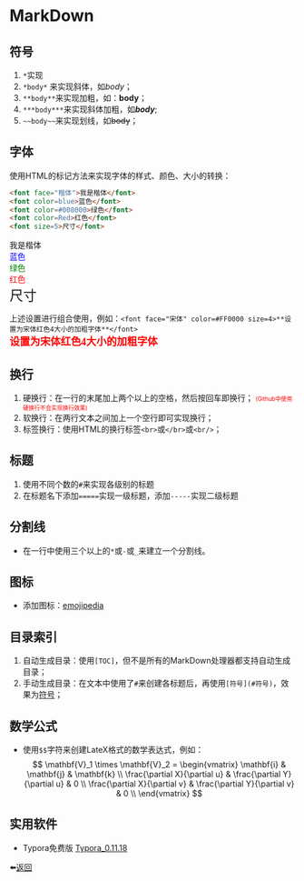 # MarkDown

## 符号
1. `*`实现
2. `*body*` 来实现斜体，如*body*；
3. `**body**`来实现加粗，如：**body**；
4. `***body***`来实现斜体加粗，如***body***;
5. `~~body~~`来实现划线，如~~body~~；

## 字体
使用HTML的标记方法来实现字体的样式、颜色、大小的转换：
```html
<font face="楷体">我是楷体</font>
<font color=blue>蓝色</font>
<font color=#008000>绿色</font>
<font color=Red>红色</font>
<font size=5>尺寸</font>
```
<font face="楷体">我是楷体</font> <br>
<font color=blue>蓝色</font> <br>
<font color=#008000>绿色</font> <br>
<font color=Red>红色</font> <br>
<font size=5>尺寸</font> <br>

上述设置进行组合使用，例如：`<font face="宋体" color=#FF0000 size=4>**设置为宋体红色4大小的加粗字体**</font>` <br>
<font face="宋体" color=#FF0000 size=4>**设置为宋体红色4大小的加粗字体**</font>

## 换行
1. 硬换行：在一行的末尾加上两个以上的空格，然后按回车即换行； <font color=#FF0000 size=1.5>(Github中使用硬换行不会实现换行效果)</font> 
2. 软换行：在两行文本之间加上一个空行即可实现换行；
3. 标签换行：使用HTML的换行标签`<br>`或`</br>`或`<br/>`；

## 标题
1. 使用不同个数的`#`来实现各级别的标题
2. 在标题名下添加`=====`实现一级标题，添加`-----`实现二级标题

## 分割线
* 在一行中使用三个以上的`*`或`-`或`_`来建立一个分割线。

## 图标
* 添加图标：[emojipedia](https://emojipedia.org/)

## 目录索引
1. 自动生成目录：使用`[TOC]`，但不是所有的MarkDown处理器都支持自动生成目录；
2. 手动生成目录：在文本中使用了`#`来创建各标题后，再使用`[符号](#符号)`，效果为[符号](#符号)；

## 数学公式
* 使用`$$`字符来创建LateX格式的数学表达式，例如：
$$
\mathbf{V}_1 \times \mathbf{V}_2 =  \begin{vmatrix} 
\mathbf{i} & \mathbf{j} & \mathbf{k} \\
\frac{\partial X}{\partial u} &  \frac{\partial Y}{\partial u} & 0 \\
\frac{\partial X}{\partial v} &  \frac{\partial Y}{\partial v} & 0 \\
\end{vmatrix}
$$

## 实用软件
* Typora免费版 [Typora_0.11.18](https://github.com/zogodo/typora-0.11.18)


⬅️[返回](../ReadMe.md)